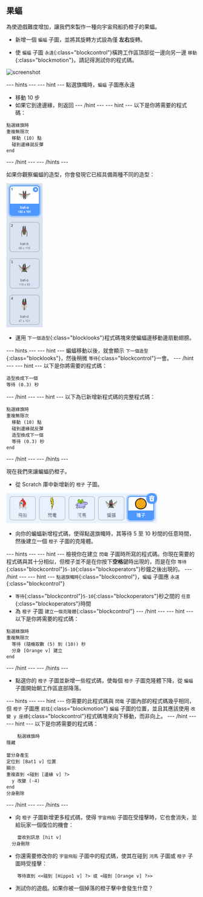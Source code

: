 ## 果蝠

為使遊戲難度增加，讓我們來製作一種向宇宙飛船扔橙子的果蝠。

+ 新增一個 `蝙蝠` 子圖，並將其旋轉方式設為僅 **左右**旋轉。

+ 使 `蝙蝠` 子圖 `永遠`{:class="blockcontrol"}橫跨工作區頂部從一邊向另一邊 `移動`{:class="blockmotion"}。請記得測試你的程式碼。

![screenshot](images/invaders-bat.png)

--- hints ---
--- hint ---
點選旗幟時，`蝙蝠` 子圖應永遠
- 移動 10 步
- 如果它到達邊緣，則返回
--- /hint ---
--- hint ---
以下是你將需要的程式碼：

```blocks
點選綠旗時
重複無限次 
  移動 (10) 點
  碰到邊緣就反彈
end
```
--- /hint ---
--- /hints ---

如果你觀察蝙蝠的造型，你會發現它已經具備兩種不同的造型：

![screenshot](images/invaders-bat-costume.png)

+ 運用 `下一個造型`{:class="blocklooks"}程式碼塊來使蝙蝠邊移動邊扇動翅膀。

--- hints ---
--- hint ---
蝙蝠移動以後，就會顯示 `下一個造型`{:class="blocklooks"}，然後稍微 `等待`{:class="blockcontrol"}一會。
--- /hint ---
--- hint ---
以下是你將需要的程式碼：

```blocks
造型換成下一個
等待 (0.3) 秒
```
--- /hint ---
--- hint ---
以下為已新增新程式碼的完整程式碼：

```blocks
點選綠旗時
重複無限次 
  移動 (10) 點
  碰到邊緣就反彈
  造型換成下一個
  等待 (0.3) 秒
end
```
--- /hint ---
--- /hints ---

現在我們來讓蝙蝠扔橙子。

+ 從 Scratch 庫中新增新的 `橙子` 子圖。

![screenshot](images/invaders-orange.png)

+ 向你的蝙蝠新增程式碼，使得點選旗幟時，其等待 5 至 10 秒間的任意時間，然後建立一個 `橙子` 子圖的克隆體。

--- hints ---
--- hint ---
檢視你在建立 `閃電` 子圖時所寫的程式碼。你現在需要的程式碼與其十分相似，但橙子並不是在你按下**空格**鍵時出現的，而是在你 `等待`{:class="blockcontrol"}`5-10`{:class="blockoperators"}秒鐘之後出現的。
--- /hint ---
--- hint ---
`點選旗幟時`{:class="blockcontrol"}，`蝙蝠` 子圖應
`永遠`{:class="blockcontrol"}
- `等待`{:class="blockcontrol"}`5-10`{:class="blockoperators"}秒之間的 `任意`{:class="blockoperators"}時間
- 為 `橙子` 子圖 `建立一個克隆體`{:class="blockcontrol"}
--- /hint ---
--- hint ---
以下是你將需要的程式碼：

```blocks
點選綠旗時
重複無限次 
  等待 (隨機取數 (5) 到 (10)) 秒
  分身 [Orange v] 建立
end
```
--- /hint ---
--- /hints ---

+ 點選你的 `橙子` 子圖並新增一些程式碼，使每個 `橙子` 子圖克隆體下降，從 `蝙蝠` 子圖開始朝工作區底部降落。

--- hints ---
--- hint ---
你需要的此程式碼與 `閃電` 子圖內部的程式碼幾乎相同，但 `橙子` 子圖應 `前往`{:class="blockmotion"} `蝙蝠` 子圖的位置，並且其應該使用 `改變 y 座標`{:class="blockcontrol"}程式碼塊來向下移動，而非向上。
--- /hint ---
--- hint ---
以下是你將需要的程式碼：

```blocks
	點選綠旗時
隱藏

當分身產生
定位到 [Bat1 v] 位置
顯示
重複直到 <碰到 [邊緣 v] ?> 
  y 改變 (-4)
end
分身刪除

```
--- /hint ---
--- /hints ---


+ 向 `橙子` 子圖新增更多程式碼，使得 `宇宙飛船` 子圖在受撞擊時，它也會消失，並給玩家一個復位的機會：

```blocks
	當收到訊息 [hit v]
  分身刪除
```

+ 你還需要修改你的 `宇宙飛船` 子圖中的程式碼，使其在碰到 `河馬` 子圖或 `橙子` 子圖時受撞擊：

```blocks
	等待直到 <<碰到 [Hippo1 v] ?> 或 <碰到 [Orange v] ?>>
```

+ 測試你的遊戲。如果你被一個掉落的橙子擊中會發生什麼？
